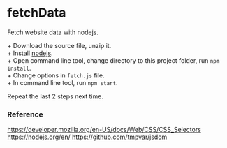 # fetchData
Fetch website data with nodejs.

\+ Download the source file, unzip it.  
\+ Install [nodejs](https://nodejs.org/en/).  
\+ Open command line tool, change directory to this project folder, run `npm install`.  
\+ Change options in `fetch.js` file.  
\+ In command line tool, run `npm start`.  

Repeat the last 2 steps next time.

### Reference
https://developer.mozilla.org/en-US/docs/Web/CSS/CSS_Selectors
https://nodejs.org/en/
https://github.com/tmpvar/jsdom